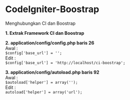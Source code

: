 # CodeIgniter-Boostrap
Menghubungkan CI dan Boostrap

**1. Extrak Framework CI dan Boostrap**

**2. application/config/config.php baris 26**
  <br>Awal :
  <br>`$config['base_url'] = '';`
  <br>Edit :
  <br>`$config['base_url'] = 'http://localhost/ci-boostrap';`

**3. application/config/autoload.php baris 92**
  <br>Awal :
  <br>`$autoload['helper'] = array('');`
  <br>Edit :
  <br>`autoload['helper'] = array('url');`
